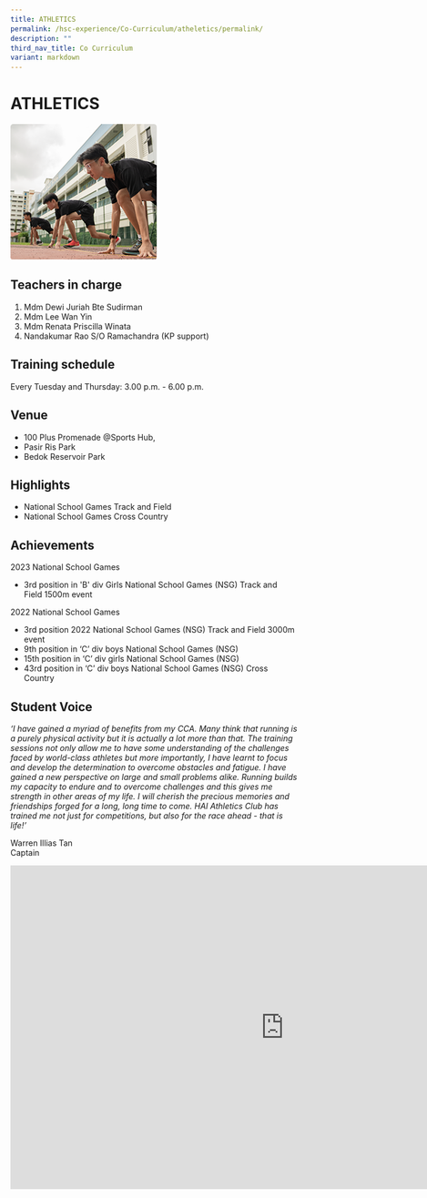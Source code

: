 ```yaml
---
title: ATHLETICS
permalink: /hsc-experience/Co-Curriculum/atheletics/permalink/
description: ""
third_nav_title: Co Curriculum
variant: markdown
---
```

ATHLETICS
=========
![Running](/images/CCA/Athelics.png)

Teachers in charge
------------------

1.  Mdm Dewi Juriah Bte Sudirman
2.  Mdm Lee Wan Yin
3.  Mdm Renata Priscilla Winata
4.  Nandakumar Rao S/O Ramachandra (KP support)

Training schedule
-----------------

Every Tuesday and Thursday: 3.00 p.m. - 6.00 p.m.

Venue
-----

*   100 Plus Promenade @Sports Hub,
*   Pasir Ris Park
*   Bedok Reservoir Park

Highlights
----------

*   National School Games Track and Field
*   National School Games Cross Country

Achievements
------------
2023 National School Games
*  3rd position in 'B' div Girls National School Games (NSG) Track and Field 1500m event

2022 National School Games
*   3rd position 2022 National School Games (NSG) Track and Field 3000m event  
*   9th position in ‘C’ div boys National School Games (NSG)
*   15th position in ‘C’ div girls National School Games (NSG)
*   43rd position in ‘C’ div boys National School Games (NSG) Cross Country  

Student Voice
-------------

_‘I have gained a myriad of benefits from my CCA. Many think that running is a purely physical activity but it is actually a lot more than that. The training sessions not only allow me to have some understanding of the challenges faced by world-class athletes but more importantly, I have learnt to focus and develop the determination to overcome obstacles and fatigue. I have gained a new perspective on large and small problems alike. Running builds my capacity to endure and to overcome challenges and this gives me strength in other areas of my life. I will cherish the precious memories and friendships forged for a long, long time to come. HAI Athletics Club has trained me not just for competitions, but also for the race ahead - that is life!’_

Warren Illias Tan  
Captain

<iframe allowfullscreen="true" height="569" width="960" frameborder="0" src="https://docs.google.com/presentation/d/e/2PACX-1vQ2-4DUn4Cq94hbeGVnLi7LvQFkln5DTQt4CG4aDtXPPQN1w_gbMqBEaT0uT7r9TtO11fLy--FC0aSj/embed?start=false&amp;loop=false&amp;delayms=3000"></iframe>